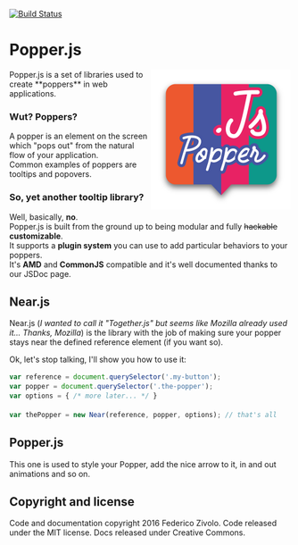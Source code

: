 [![Build Status](https://travis-ci.org/FezVrasta/popper.js.svg?branch=master)](https://travis-ci.org/FezVrasta/popper.js)

# Popper.js

<img src="popperjs.png" align="right" width=250>
Popper.js is a set of libraries used to create **poppers** in web applications.

### Wut? Poppers?
A popper is an element on the screen which "pops out" from the natural flow of your application.  
Common examples of poppers are tooltips and popovers.

### So, yet another tooltip library?
Well, basically, **no**.  
Popper.js is built from the ground up to being modular and fully ~~hackable~~ **customizable**.  
It supports a **plugin system** you can use to add particular behaviors to your poppers.  
It's **AMD** and **CommonJS** compatible and it's well documented thanks to our JSDoc page.

## Near.js

Near.js (*I wanted to call it "Together.js" but seems like Mozilla already used it... Thanks, Mozilla*) is the library with the job of making sure your popper stays near the defined reference element (if you want so).

Ok, let's stop talking, I'll show you how to use it:

```js
var reference = document.querySelector('.my-button');
var popper = document.querySelector('.the-popper');
var options = { /* more later... */ }

var thePopper = new Near(reference, popper, options); // that's all
```

## Popper.js

This one is used to style your Popper, add the nice arrow to it, in and out animations and so on.

## Copyright and license

Code and documentation copyright 2016 Federico Zivolo. Code released under the MIT license. Docs released under Creative Commons.

